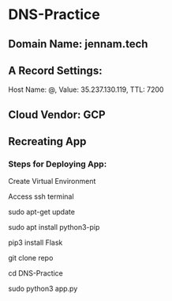 # DNS-Practice

## Domain Name: jennam.tech

## A Record Settings:

Host Name: @,
Value: 35.237.130.119,
TTL: 7200

## Cloud Vendor: GCP

## Recreating App

### Steps for Deploying App:

Create Virtual Environment

Access ssh terminal

sudo apt-get update

sudo apt install python3-pip

pip3 install Flask

git clone repo

cd DNS-Practice

sudo python3 app.py
